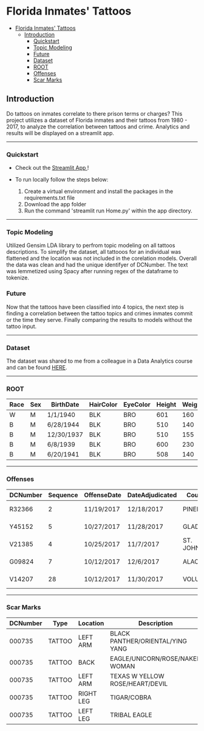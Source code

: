 # Florida Inmates' Tattoos 
- [Florida Inmates' Tattoos](#florida-inmates-tattoos)
  - [Introduction](#introduction)
    - [Quickstart](#quickstart)
    - [Topic Modeling](#topic-modeling)
    - [Future](#future)
    - [Dataset](#dataset)
    - [ROOT](#root)
    - [Offenses](#offenses)
    - [Scar Marks](#scar-marks)


## Introduction
Do tattoos on inmates correlate to there prison terms or charges? This project utilizes a dataset of Florida inmates and their tattoos from 1980 - 2017, to analyze the correlation between tattoos and crime. Analytics and results will be displayed on a streamlit app. 

---

### Quickstart

* Check out the [Streamlit App ](https://florida-inmate-tattoos.streamlit.app/)!

* To run locally follow the steps below:
    1. Create a virtual environment and install the packages in the requirements.txt file
    2. Download the app folder
    3. Run the command 'streamlit run Home.py' within the app directory.

---

### Topic Modeling
Utilized Gensim LDA library to perfrom topic modeling on all tattoos descriptions. To simplify the dataset, all tattooos for an individual was flattened and the location was not included in the corelation models. Overall the data was clean and had the unique identifyer of DCNumber. The text was lemmetized using Spacy after running regex of the dataframe to tokenize.

### Future
Now that the tattoos have been classified into 4 topics, the next step is finding a correlation between the tattoo topics and crimes inmates commit or the time they serve. Finally comparing the results to models without the tattoo input. 

---

### Dataset

The dataset was shared to me from a colleague in a Data Analytics course and can be found [HERE](https://www.dropbox.com/sh/5mhudhvlx49sysw/AAAD0CBKKWs2WwbxyoHhKaM0a?dl=0).

---



### ROOT

| Race | Sex | BirthDate  | HairColor | EyeColor | Height | Weight | PrisonReleaseDate | ReceiptDate | releasedateflag\_descr | custody\_description | FACILITY\_description |
| ---- | --- | ---------- | --------- | -------- | ------ | ------ | ----------------- | ----------- | ---------------------- | -------------------- | --------------------- |
| W    | M   | 1/1/1940   | BLK       | BRO      | 601    | 160    |                   | 10/8/1976   | life sentence          | CLOSE                | ZEPHYRHILLS C.I.      |
| B    | M   | 6/28/1944  | BLK       | BRO      | 510    | 140    |                   | 10/12/1971  | life sentence          | CLOSE                | UNION C.I.            |
| B    | M   | 12/30/1937 | BLK       | BRO      | 510    | 155    |                   | 1/19/1960   | life sentence          | MEDIUM               | LAKE C.I.             |
| B    | M   | 6/8/1939   | BLK       | BRO      | 600    | 230    | 2/8/2019          | 12/15/2015  | valid release date     | CLOSE                | NWFRC ANNEX.          |
| B    | M   | 6/20/1941  | BLK       | BRO      | 508    | 140    |                   | 7/28/1976   | life sentence          | CLOSE                | S.F.R.C SOUTH UNIT    |

---

### Offenses

| DCNumber | Sequence | OffenseDate | DateAdjudicated | County    | CaseNumber | prisonterm | ProbationTerm | ParoleTerm | adjudicationcharge\_descr | qualifier\_descr | adjudication\_descr       |
| -------- | -------- | ----------- | --------------- | --------- | ---------- | ---------- | ------------- | ---------- | ------------------------- | ---------------- | ------------------------- |
| R32366   | 2        | 11/19/2017  | 12/18/2017      | PINELLAS  | 1714110    | 0010600    | 0000000       | 0000000    | COCAINE - POSSESSION      | PRINCIPAL        | ADJUDICATION NOT WITHHELD |
| Y45152   | 5        | 10/27/2017  | 11/28/2017      | GLADES    | 1700148    | 0030000    | 0000000       | 0000000    | COCAINE - POSSESSION      | PRINCIPAL        | ADJUDICATION NOT WITHHELD |
| V21385   | 4        | 10/25/2017  | 11/7/2017       | ST. JOHNS | 1701588    | 0010003    | 0000000       | 0000000    | COCAINE - POSSESSION      | PRINCIPAL        | ADJUDICATION NOT WITHHELD |
| G09824   | 7        | 10/12/2017  | 12/6/2017       | ALACHUA   | 1703733    | 0010600    | 0000000       | 0000000    | COCAINE - POSSESSION      | PRINCIPAL        | ADJUDICATION NOT WITHHELD |
| V14207   | 28       | 10/12/2017  | 11/30/2017      | VOLUSIA   | 1713094    | 0010001    | 0000000       | 0000000    | COCAINE - POSSESSION      | PRINCIPAL        | ADJUDICATION NOT WITHHELD |

---

### Scar Marks

| DCNumber | Type   | Location  | Description                      |
| -------- | ------ | --------- | -------------------------------- |
| 000735   | TATTOO | LEFT ARM  | BLACK PANTHER/ORIENTAL/YING YANG |
| 000735   | TATTOO | BACK      | EAGLE/UNICORN/ROSE/NAKED WOMAN   |
| 000735   | TATTOO | LEFT ARM  | TEXAS W YELLOW ROSE/HEART/DEVIL  |
| 000735   | TATTOO | RIGHT LEG | TIGAR/COBRA                      |
| 000735   | TATTOO | LEFT LEG  | TRIBAL EAGLE                     |


